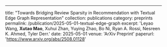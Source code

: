 ---
title: "Towards Bridging Review Sparsity in Recommendation with Textual Edge Graph Representation"
collection: publications
category: preprints
permalink: /publication/2025-05-01-textual-edge-graph
excerpt: 'Leyao Wang, **Xutao Mao**, Xuhui Zhan, Yuying Zhao, Bo Ni, Ryan A. Rossi, Nesreen K. Ahmed, Tyler Derr.'
date: 2025-05-01
venue: 'ArXiv Preprint'
paperurl: 'https://www.arxiv.org/abs/2508.01128'
 